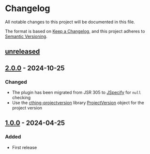 # Changelog

All notable changes to this project will be documented in this file.

The format is based on [Keep a Changelog](https://keepachangelog.com/en/1.0.0/),
and this project adheres to [Semantic Versioning](https://semver.org/spec/v2.0.0.html).

## [unreleased]

## [2.0.0] - 2024-10-25

### Changed

- The plugin has been migrated from JSR 305 to [JSpecify](https://jspecify.dev/) for `null` checking
- Use the [cthing-projectversion](https://github.com/cthing/cthing-projectversion) library
  [ProjectVersion](https://javadoc.io/doc/org.cthing/cthing-projectversion/latest/org/cthing/projectversion/ProjectVersion.html)
  object for the project version

## [1.0.0] - 2024-04-25

### Added

- First release

[unreleased]: https://github.com/cthing/gradle-property-key-constants/compare/2.0.0...HEAD
[2.0.0]: https://github.com/cthing/gradle-property-key-constants/releases/tag/2.0.0
[1.0.0]: https://github.com/cthing/gradle-property-key-constants/releases/tag/1.0.0
